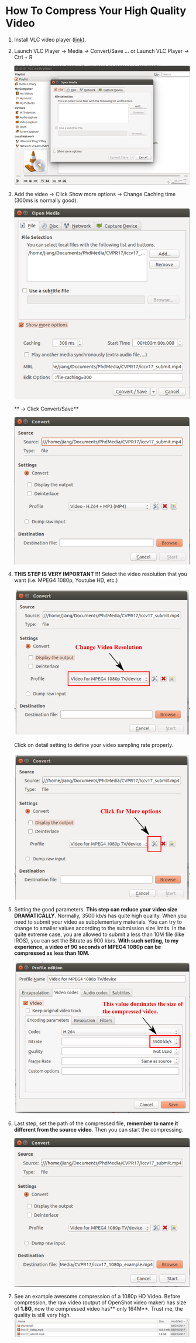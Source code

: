 # **How To Compress Your High Quality Video**

1. Install VLC video player ([link](http://www.videolan.org/vlc/index.html)).

2. Launch VLC Player -> Media -> Convert/Save ...
    or Launch VLC Player -> Ctrl + R
    
 	![](imgs/20170602-101738.png)
    
3. Add the video -> Click Show more options -> Change Caching time (300ms is normally good).

	![](imgs/20170602-102031.png)
	
	** -> Click Convert/Save**
	 
	![](imgs/20170602-102245.png)
	
4.  **THIS STEP IS VERY IMPORTANT !!!**
	Select the video resolution that you want (i.e. MPEG4 1080p, Youtube HD, etc.)
	
	![](imgs/20170602-103024.png)
	
	Click on detail setting to define your video sampling rate properly. 
	
	![](imgs/20170602-103251.png)
	
5. Setting the good parameters.
	**This step can reduce your video size DRAMATICALLY**. 
	Normally, 3500 kb/s has quite high quality. When you need to submit your video as subplementary materials. You can try to change to smaller values according to the submission size limits. In the quite extreme case, you are allowed to submit a less than 10M file (like IROS), you can set the Bitrate as 900 kb/s. **With such setting, to my experience, a video of 90 seconds of MPEG4 1080p can be compressed as less than 10M.**
	
	![](imgs/20170602-103931.png)
	
6. Last step, set the path of the compressed file, **remember to name it different from the source video**. Then you can start the compressing. 

	![](imgs/20170602-105325.png)
	
7. See an example awesome compression of a 1080p HD Video. Before compression, the raw video (output of OpenShot video maker) has size of **1.8G**, now the compressed video has** only 164M**. Trust me, the quality is still very high.
	![](imgs/20170602-105440.png)
	